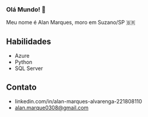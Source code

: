 ### Olá Mundo! 👋

Meu nome é Alan Marques, moro em Suzano/SP 🇧🇷


## Habilidades
- Azure
- Python
- SQL Server

## Contato
- linkedin.com/in/alan-marques-alvarenga-221808110
- alan.marque0308@gmail.com
